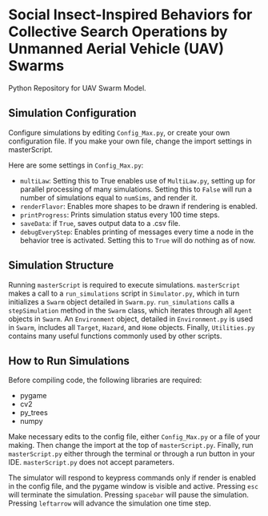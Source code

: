 # Social Insect-Inspired Behaviors for Collective Search Operations by Unmanned Aerial Vehicle (UAV) Swarms
Python Repository for UAV Swarm Model. 

## Simulation Configuration
Configure simulations by editing `Config_Max.py`, or create your own configuration file. If you make your own file, change the import settings in masterScript. 

Here are some settings in `Config_Max.py`: 
- `multiLaw`: Setting this to True enables use of `MultiLaw.py`, setting up for parallel processing of many simulations. 
Setting this to `False` will run a number of simulations equal to `numSims`, and render it.
- `renderFlavor`: Enables more shapes to be drawn if rendering is enabled.
- `printProgress`: Prints simulation status every 100 time steps. 
- `saveData`: if `True`, saves output data to a .csv file.
- `debugEveryStep`: Enables printing of messages every time a node in the behavior tree is activated. 
Setting this to `True` will do nothing as of now.

## Simulation Structure
Running `masterScript` is required to execute simulations. `masterScript` makes a call to a `run_simulations` script in `Simulator.py`, which in turn initializes a `Swarm` object detailed in `Swarm.py`. 
`run_simulations` calls a `stepSimulation` method in the `Swarm` class, which iterates through all `Agent` objects in `Swarm`. 
An `Environment` object, detailed in `Environment.py` is used in `Swarm`, includes all `Target`, `Hazard`, and `Home` objects. 
Finally, `Utilities.py` contains many useful functions commonly used by other scripts. 

## How to Run Simulations
Before compiling code, the following libraries are required:
- pygame
- cv2
- py_trees
- numpy

Make necessary edits to the config file, either `Config_Max.py` or a file of your making. 
Then change the import at the top of `masterScript.py`.
Finally, run `masterScript.py` either through the terminal or through a run button in your IDE. `masterScript.py` does not accept parameters.

The simulator will respond to keypress commands only if render is enabled in the config file,
and the pygame window is visible and active. Pressing `esc` will terminate the simulation. Pressing `spacebar` will pause the simulation.
Pressing `leftarrow` will advance the simulation one time step.